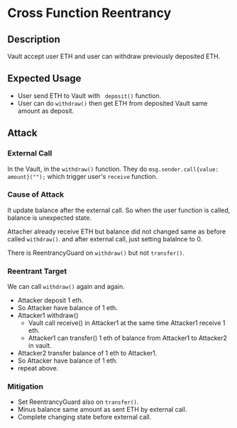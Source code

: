 # Cross Function Reentrancy

## Description
Vault accept user ETH and user can withdraw previously deposited ETH.

## Expected Usage

- User send ETH to Vault with ` deposit()` function.
- User can do `withdraw()` then get ETH from deposited Vault same amount as deposit.

## Attack

### External Call

In the Vault, in the `withdraw()` function. 
They do `msg.sender.call{value: amount}("");` which trigger user's `receive` function.

### Cause of Attack
It update balance after the external call.
So when the user function is called, balance is unexpected state.

Attacher already receive ETH but balance did not changed same as before called `withdraw()`.
and after external call, just setting balalnce to 0.

There is ReentrancyGuard on `withdraw()` but not `transfer()`.


### Reentrant Target

We can call `withdraw()` again and again.

- Attacker deposit 1 eth.
- So Attacker have balance of 1 eth.
- Attacker1 withdraw()
    - Vault call receive() in Attacker1 at the same time Attacker1 receive 1 eth.
    - Attacker1 can transfer() 1 eth of balance from Attacker1 to Attacker2 in vault.
- Attacker2 transfer balance of 1 eth to Attacker1.
- So Attacker have balance of 1 eth.
- repeat above.


### Mitigation 

- Set ReentrancyGuard also on `transfer()`.
- Minus balance same amount as sent ETH by external call.
- Complete changing state before external call.
